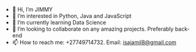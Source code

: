 - 👋 Hi, I’m JIMMY
- 👀 I’m interested in Python, Java and JavaScript
- 🌱 I’m currently learning Data Science
- 💞️ I’m looking to collaborate on any amazing projects. Preferably back-end
- 📫 How to reach me: +27749714732. Email: isajamil8@gmail.com

<!---
jwere/jwere is a ✨ special ✨ repository because its `README.md` (this file) appears on your GitHub profile.
You can click the Preview link to take a look at your changes.
--->
